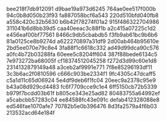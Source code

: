 bee218f7db912091
d9bae19a973d6245
764ae0ee517f000b
94c0b8d050b23f93
fa887058bcf6a543
220d510bfd040fb8
a558c420c32b5630
b6b42f78274f01a2
915f486322704986
311041b6d8bb39d5
caa40eeac3c88f1b
a2c415a07225c1d2
e456eaf00bf77561
8466c9db5cbabdb5
f3fb9ab61bc9b6b6
81a0125ce8b9274d
a622270897a31df9
2d00ab464b95610e
2bd5ee070e79c8e4
3fa88f1c6618c332
ad49d99dca90c576
a0fc4b72b03288fa
60eee5c8204ff604
387f88bede6134c5
7e973272ba68005f
cf18374512045258
f272d3d99c60e1d8
2314132879149a48
a3ceb2af9991e771
7f8e85296193df11
3c3b6ac2f0810596
c666c903be2334f1
9fc4305c47dcaff5
c5a1d11c65d06924
5e4df9deb6f1fc04
20eec9a2378c95e9
b43a08d929cd4483
fc6f7709cce9c1e4
6ff5150cb72b5339
b979f7bcdd03b61f
b805ce343e25ad82
80483755a64992ef
a5cabcbb57283c04
ee84588fc43e091c
defab412328088e8
ed546fae1070afe7
70782b5e0b396476
8d3fa2579a4f6b03
213532acd64e184f
